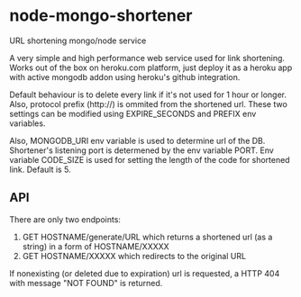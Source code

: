 # node-mongo-shortener
URL shortening mongo/node service

A very simple and high performance web service used for link shortening.
Works out of the box on heroku.com platform, just deploy it as a heroku app with active mongodb addon using heroku's github integration.

Default behaviour is to delete every link if it's not used for 1 hour or longer.
Also, protocol prefix (http://) is ommited from the shortened url.
These two settings can be modified using EXPIRE_SECONDS and PREFIX env variables.

Also, MONGODB_URI env variable is used to determine url of the DB.
Shortener's listening port is determened by the env variable PORT.
Env variable CODE_SIZE is used for setting the length of the code for shortened link. Default is 5.

## API
There are only two endpoints:
1) GET HOSTNAME/generate/URL which returns a shortened url (as a string) in a form of HOSTNAME/XXXXX
2) GET HOSTNAME/XXXXX which redirects to the original URL

If nonexisting (or deleted due to expiration) url is requested, a HTTP 404 with message "NOT FOUND" is returned.

